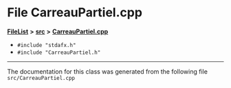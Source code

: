 

# File CarreauPartiel.cpp



[**FileList**](files.md) **>** [**src**](dir_68267d1309a1af8e8297ef4c3efbcdba.md) **>** [**CarreauPartiel.cpp**](CarreauPartiel_8cpp.md)





* `#include "stdafx.h"`
* `#include "CarreauPartiel.h"`


































































------------------------------
The documentation for this class was generated from the following file `src/CarreauPartiel.cpp`


